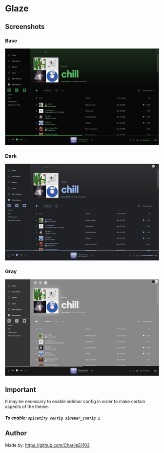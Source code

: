 # Glaze

## Screenshots

### Base
<img src="https://github.com/CharlieS1103/Glaze-theme/blob/main/screenshots/base.png" alt="img"> 


### Dark
<img src="https://github.com/CharlieS1103/Glaze-theme/blob/main/screenshots/dark.png" alt="img"> 

### Gray
<img src="https://github.com/CharlieS1103/Glaze-theme/blob/main/screenshots/gray.png" alt="img"> 

## Important
It may be necessary to enable sidebar config in order to make certain aspects of the theme.

##### To enable: `spicetify config sidebar_config 1`

## Author
Made by: https://github.com/CharlieS1103
